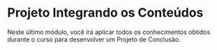 # Projeto Integrando os Conteúdos

Neste último módulo, você irá aplicar todos os conhecimentos obtidos durante o curso para desenvolver um Projeto de Conclusão.